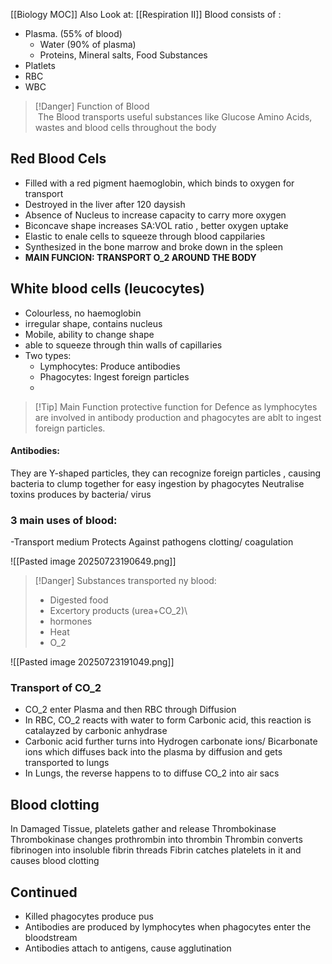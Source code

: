 [[Biology MOC]]
Also Look at: [[Respiration II]]
Blood consists of :
- Plasma. (55% of blood)
	- Water (90% of plasma)
	- Proteins, Mineral salts, Food Substances
- Platlets
- RBC
- WBC

> [!Danger] Function of Blood  
> The Blood transports useful substances like Glucose Amino Acids, wastes and blood cells throughout the body





## Red Blood Cels
- Filled with a red pigment haemoglobin, which binds to oxygen for transport
- Destroyed in the liver after 120 daysish
- Absence of Nucleus to increase capacity to carry more oxygen
- Biconcave shape increases SA:VOL ratio , better oxygen uptake
- Elastic to enale cells to squeeze through blood cappilaries
- Synthesized in the bone marrow and broke down in the spleen
- **MAIN FUNCION: TRANSPORT O_2 AROUND THE BODY**
## White blood cells (leucocytes)
- Colourless, no haemoglobin
- irregular shape, contains nucleus
- Mobile, ability to change shape
- able to squeeze through thin walls of capillaries
- Two types:
	- Lymphocytes: Produce antibodies
	- Phagocytes: Ingest foreign particles
	- 

>[!Tip] Main Function
>protective function for Defence as lymphocytes are involved in antibody production and phagocytes are ablt to ingest foreign particles.



#### Antibodies:
They are Y-shaped particles, they can recognize foreign particles , causing bacteria to clump together for easy ingestion by phagocytes
Neutralise toxins produces by bacteria/ virus


### 3 main uses of blood:
-Transport medium
Protects Against pathogens
clotting/ coagulation




![[Pasted image 20250723190649.png]]

> [!Danger] Substances transported ny blood:
> - Digested food
> - Excertory products (urea+CO_2)\
> - hormones
> - Heat
> - O_2

![[Pasted image 20250723191049.png]]

### Transport of CO_2
- CO_2 enter Plasma and then RBC through Diffusion
- In RBC, CO_2 reacts with water to form Carbonic acid, this reaction is catalayzed by carbonic anhydrase
- Carbonic acid further turns into Hydrogen carbonate ions/ Bicarbonate ions which diffuses back into the plasma by diffusion and gets transported to lungs
- In Lungs, the reverse happens to to diffuse CO_2 into air sacs



## Blood clotting
In Damaged Tissue, platelets gather and release   Thrombokinase
Thrombokinase changes prothrombin into thrombin
Thrombin converts fibrinogen into insoluble fibrin threads
Fibrin catches platelets in it and causes blood clotting



## Continued

- Killed phagocytes produce pus
- Antibodies are produced by lymphocytes when phagocytes enter the bloodstream
- Antibodies attach to antigens, cause agglutination